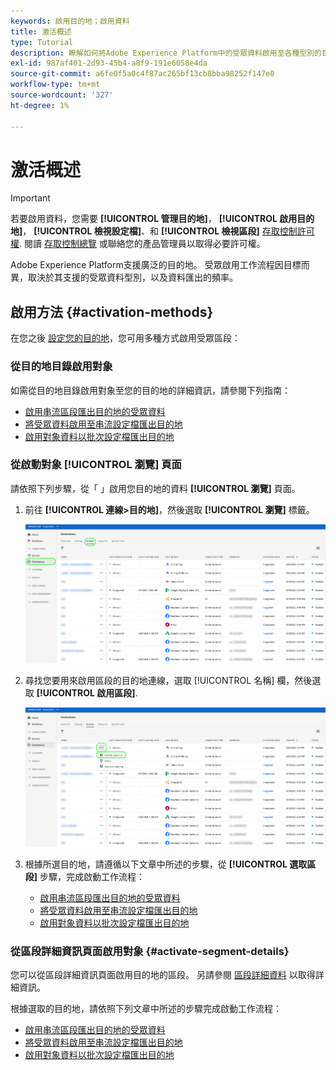 ```yaml
---
keywords: 啟用目的地；啟用資料
title: 激活概述
type: Tutorial
description: 瞭解如何將Adobe Experience Platform中的受眾資料啟用至各種型別的目的地。
exl-id: 987af401-2d93-45b4-a8f9-191e6058e4da
source-git-commit: a6fe0f5a0c4f87ac265bf13cb8bba98252f147e0
workflow-type: tm+mt
source-wordcount: '327'
ht-degree: 1%

---
```


# 激活概述

>[!IMPORTANT]
> 
>若要啟用資料，您需要 **[!UICONTROL 管理目的地]**， **[!UICONTROL 啟用目的地]**， **[!UICONTROL 檢視設定檔]**、和 **[!UICONTROL 檢視區段]** [存取控制許可權](/help/access-control/home.md#permissions). 閱讀 [存取控制總覽](/help/access-control/ui/overview.md) 或聯絡您的產品管理員以取得必要許可權。

Adobe Experience Platform支援廣泛的目的地。 受眾啟用工作流程因目標而異，取決於其支援的受眾資料型別，以及資料匯出的頻率。

## 啟用方法 {#activation-methods}

在您之後 [設定您的目的地](connect-destination.md)，您可用多種方式啟用受眾區段：

### 從目的地目錄啟用對象

如需從目的地目錄啟用對象至您的目的地的詳細資訊，請參閱下列指南：

* [啟用串流區段匯出目的地的受眾資料](activate-segment-streaming-destinations.md)
* [將受眾資料啟用至串流設定檔匯出目的地](activate-streaming-profile-destinations.md)
* [啟用對象資料以批次設定檔匯出目的地](activate-batch-profile-destinations.md)

### 從啟動對象 [!UICONTROL 瀏覽] 頁面

請依照下列步驟，從「 」啟用您目的地的資料 **[!UICONTROL 瀏覽]** 頁面。

1. 前往 **[!UICONTROL 連線>目的地]**，然後選取 **[!UICONTROL 瀏覽]** 標籤。

   ![瀏覽標籤](../assets/ui/activation-overview/browse-tab.png)

1. 尋找您要用來啟用區段的目的地連線，選取 [!UICONTROL 名稱] 欄，然後選取 **[!UICONTROL 啟用區段]**.

   ![啟用區段按鈕](../assets/ui/activation-overview/activate-segments.png)

1. 根據所選目的地，請遵循以下文章中所述的步驟，從 **[!UICONTROL 選取區段]** 步驟，完成啟動工作流程：

   * [啟用串流區段匯出目的地的受眾資料](activate-segment-streaming-destinations.md)
   * [將受眾資料啟用至串流設定檔匯出目的地](activate-streaming-profile-destinations.md)
   * [啟用對象資料以批次設定檔匯出目的地](activate-batch-profile-destinations.md)

### 從區段詳細資訊頁面啟用對象 {#activate-segment-details}

您可以從區段詳細資訊頁面啟用目的地的區段。 另請參閱 [區段詳細資料](../../segmentation/ui/overview.md#segment-details) 以取得詳細資訊。

根據選取的目的地，請依照下列文章中所述的步驟完成啟動工作流程：

* [啟用串流區段匯出目的地的受眾資料](activate-segment-streaming-destinations.md)
* [將受眾資料啟用至串流設定檔匯出目的地](activate-streaming-profile-destinations.md)
* [啟用對象資料以批次設定檔匯出目的地](activate-batch-profile-destinations.md)
